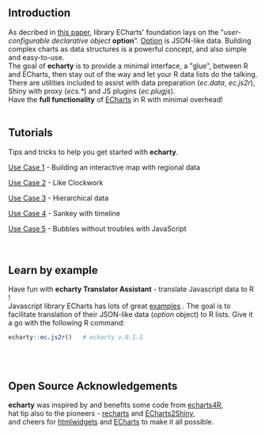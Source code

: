 
## Introduction

As decribed in [this paper](https://doi.org/10.1016/j.visinf.2018.04.011), library ECharts' foundation lays on the "*user-configurable declarative object* **option**". [Option](https://echarts.apache.org/en/option.html) is JSON-like data. Building complex charts as data structures is a powerful concept, and also simple and easy-to-use.  
The goal of **echarty** is to provide a minimal interface, a "glue", between R and ECharts, then stay out of the way and let your R data lists do the talking. There are utilities included to assist with data preparation (*ec.data*, *ec.js2r*), Shiny with proxy (*ecs.\**) and JS plugins (*ec.plugjs*).  
Have the **full functionality** of [ECharts](https://echarts.apache.org/examples/en/index.html) in R with minimal overhead!   
<br/>  

## Tutorials
Tips and tricks to help you get started with **echarty**.

[Use Case 1](uc1.md) - Building an interactive map with regional data

[Use Case 2](uc2.md) - Like Clockwork

[Use Case 3](uc3.md) - Hierarchical data

[Use Case 4](uc4.md) - Sankey with timeline

[Use Case 5](uc5.md) - Bubbles without troubles with JavaScript
<br/>  
<br/>

## Learn by example
Have fun with **echarty Translator Assistant**  - translate Javascript data to R !  
Javascript library ECharts has lots of great [examples](href="https://echarts.apache.org/examples/en/)
. The goal is to facilitate translation of their JSON-like data (*option* object) to R lists. Give it a go with the following R command:
```r
echarty::ec.js2r()   # echarty v.0.1.1
```
<br/>
<br/>

## Open Source Acknowledgements
 **echarty** was inspired by and benefits some code from [echarts4R](https://github.com/JohnCoene/echarts4r),  
 hat tip also to the pioneers - [recharts](https://github.com/yihui/recharts) and [ECharts2Shiny](https://github.com/XD-DENG/ECharts2Shiny),  
 and cheers for [htmlwidgets](https://github.com/ramnathv/htmlwidgets/) and [ECharts](https://echarts.apache.org/en/) to make it all possible.  
 <br/>
<br/>
<!--
<img src='https://www.r-pkg.org/badges/version/echarty' alt='CRAN' />  <img src='https://cranlogs.r-pkg.org/badges/last-day/echarty' alt='counter'/>
-->


